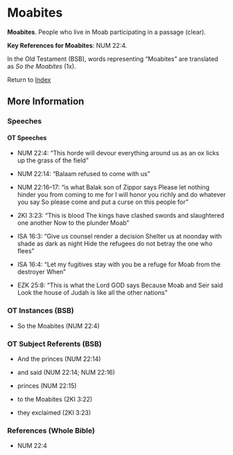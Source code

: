 # Moabites
**Moabites**. 
People who live in Moab participating in a passage (clear). 


**Key References for Moabites**: 
NUM 22:4. 


In the Old Testament (BSB), words representing “Moabites” are translated as 
*So the Moabites* (1x). 




Return to [Index](00-Index.md)

## More Information

### Speeches

#### OT Speeches

* NUM 22:4: “This horde will devour everything around us as an ox licks up the grass of the field”

* NUM 22:14: “Balaam refused to come with us”

* NUM 22:16–17: “is what Balak son of Zippor says Please let nothing hinder you from coming to me for I will honor you richly and do whatever you say So please come and put a curse on this people for”

* 2KI 3:23: “This is blood The kings have clashed swords and slaughtered one another Now to the plunder Moab”

* ISA 16:3: “Give us counsel render a decision Shelter us at noonday with shade as dark as night Hide the refugees do not betray the one who flees”

* ISA 16:4: “Let my fugitives stay with you be a refuge for Moab from the destroyer When”

* EZK 25:8: “This is what the Lord GOD says Because Moab and Seir said Look the house of Judah is like all the other nations”

### OT Instances (BSB)

* So the Moabites (NUM 22:4)



### OT Subject Referents (BSB)

* And the princes (NUM 22:14)

* and said (NUM 22:14; NUM 22:16)

* princes (NUM 22:15)

* to the Moabites (2KI 3:22)

* they exclaimed (2KI 3:23)



### References (Whole Bible)

* NUM 22:4



